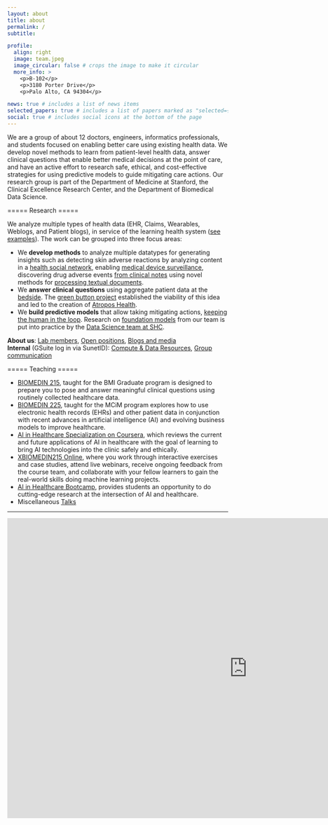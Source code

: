 ```yaml
---
layout: about
title: about
permalink: /
subtitle: 

profile:
  align: right
  image: team.jpeg
  image_circular: false # crops the image to make it circular
  more_info: >
    <p>B-102</p>
    <p>3180 Porter Drive</p>
    <p>Palo Alto, CA 94304</p>

news: true # includes a list of news items
selected_papers: true # includes a list of papers marked as "selected={true}"
social: true # includes social icons at the bottom of the page
---
```


We are a group of about 12 doctors, engineers, informatics professionals, and students focused on enabling better care using existing health data. We develop novel methods to learn from patient-level health data, answer clinical questions that enable better medical decisions at the point of care, and have an active effort to research safe, ethical, and cost-effective strategies for using predictive models to guide mitigating care actions. Our research group is part of the Department of Medicine at Stanford, the Clinical Excellence Research Center, and the Department of Biomedical Data Science.

===== Research =====

We analyze multiple types of health data (EHR, Claims, Wearables, Weblogs, and Patient blogs), in service of the learning health system ([see examples](examples_of_prior_work)). The work can be grouped into three focus areas:

- We **develop methods** to analyze multiple datatypes for generating insights such as detecting skin adverse reactions by analyzing content in a [health social network](https://jamanetwork.com/journals/jamaoncology/fullarticle/2673831), enabling [medical device surveillance](https://pubmed.ncbi.nlm.nih.gov/31583282/), discovering drug adverse events [from clinical notes](http://www.ncbi.nlm.nih.gov/pubmed/23571773) using novel methods for [processing textual documents](https://hai.stanford.edu/news/agile-nlp-clinical-text-covid-19-and-beyond).
- We **answer clinical questions** using aggregate patient data at the [bedside](http://stanmed.stanford.edu/2016winter/on-the-button.html). The [green button project](greenbutton) established the viability of this idea and led to the creation of [Atropos Health](https://www.atroposhealth.com/).
- We **build predictive models** that allow taking mitigating actions, [keeping the human in the loop](https://stanmed.stanford.edu/artificial-intelligence-puts-humanity-health-care/). Research on [foundation models](rail) from our team is put into practice by the [Data Science team at SHC](https://dsatshc.stanford.edu/).

**About us**: [Lab members](lab_members), [Open positions](jobs), [Blogs and media](blogs-and-media)   
**Internal** (GSuite log in via SunetID): [Compute & Data Resources](int:compute_resources), [Group communication](int:lab_communication)

===== Teaching =====

* [BIOMEDIN 215](https://biomedin215.stanford.edu/), taught for the BMI Graduate program is designed to prepare you to pose and answer meaningful clinical questions using routinely collected healthcare data.
* [BIOMEDIN 225](https://explorecourses.stanford.edu/search?q=BIOMEDIN+225), taught for the MCiM program explores how to use electronic health records (EHRs) and other patient data in conjunction with recent advances in artificial intelligence (AI) and evolving business models to improve healthcare.
* [AI in Healthcare Specialization on Coursera](https://www.coursera.org/specializations/ai-healthcare/), which reviews the current and future applications of AI in healthcare with the goal of learning to bring AI technologies into the clinic safely and ethically.
* [XBIOMEDIN215 Online](https://online.stanford.edu/courses/xbiomedin215-machine-learning-projects-healthcare), where you work through interactive exercises and case studies, attend live webinars, receive ongoing feedback from the course team, and collaborate with your fellow learners to gain the real-world skills doing machine learning projects.
* [AI in Healthcare Bootcamp](https://stanfordmlgroup.github.io/projects/aihc/), provides students an opportunity to do cutting-edge research at the intersection of AI and healthcare.
* Miscellaneous [Talks](other_talks)

----

<iframe src="https://slideslive.com/embed/presentation/38931909?auto_play=&zoom_ratio=&disable_fullscreen=&locale=en&demo=&vertical_enabled=true&vertical_enabled_on_mobile=&vertical_when_width_lte=500&allow_hidden_controls_when_paused=true&user_uuid=3760fd95-4c65-4d33-af8f-14b581de0e6c" width="1094" height="685" scrolling="no" frameborder="0" allowfullscreen></iframe>
